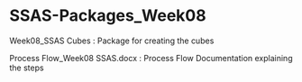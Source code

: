 # SSAS-Packages_Week08

Week08_SSAS Cubes : Package for creating the cubes

Process Flow_Week08 SSAS.docx : Process Flow Documentation explaining the steps
